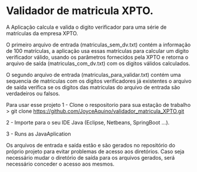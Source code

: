 # Validador de matricula XPTO.

A Aplicação calcula e valida o digito verificador para uma série de matrículas da empresa XPTO.

O primeiro arquivo de entrada (matriculas_sem_dv.txt) contém a informação de 100 matrículas, 
a aplicação usa essas matrículas para calcular um digito verificador válido, usando os parâmetros fornecidos pela XPTO
e retorna o arquivo de saída (matriculas_com_dv.txt) com os digitos válidos calculados.

O segundo arquivo de entrada (matriculas_para_validar.txt) contém uma sequencia de matriculas com os digitos verificadores já existentes
o arquivo de saída verifica se os digitos das matriculas do arquivo de entrada são verdadeiros ou falsos.

Para usar esse projeto
1 - Clone o respositorio para sua estação de trabalho  >  git clone https://github.com/JoyceAquino/validador_matricula_XPTO.git

2 - Importe para o seu IDE Java (Eclipse, Netbeans, SpringBoot ...).

3 - Runs as JavaAplication

Os arquivos de entrada e saída estão e são gerados no repositório do próprio projeto para evitar problemas de acesso aos diretórios.
Caso seja necessário mudar o diretório de saída para os arquivos gerados, será necessário conceder o acesso aos mesmos.


